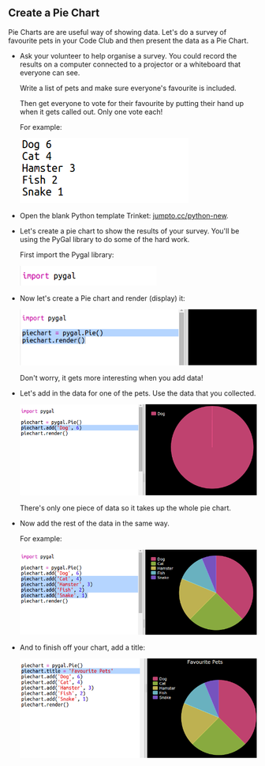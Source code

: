 

## Create a Pie Chart




Pie Charts are are useful way of showing data. Let's do a survey of favourite pets in your Code Club and then present the data as a Pie Chart.



+ Ask your volunteer to help organise a survey. You could record the results on a computer connected to a projector or a whiteboard that everyone can see.

    Write a list of pets and make sure everyone's favourite is included.

    Then get everyone to vote for their favourite by putting their hand up when it gets called out. Only one vote each!

    For example:

    ![screenshot](images/pets-favourite.png)

+ Open the blank Python template Trinket: <a href="http://jumpto.cc/python-new" target="_blank">jumpto.cc/python-new</a>.

+ Let's create a pie chart to show the results of your survey. You'll be using the PyGal library to do some of the hard work.

    First import the Pygal library:

    ![screenshot](images/pets-pygal.png)


+ Now let's create a Pie chart and render (display) it:

    ![screenshot](images/pets-pie.png)

    Don't worry, it gets more interesting when you add data!


+ Let's add in the data for one of the pets. Use the data that you collected.

    ![screenshot](images/pets-add.png)

    There's only one piece of data so it takes up the whole pie chart.

+ Now add the rest of the data in the same way.

    For example:

    ![screenshot](images/pets-add-all.png)

+ And to finish off your chart, add a title:

    ![screenshot](images/pets-title.png)





